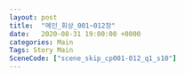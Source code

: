 ```yaml
---
layout: post
title:  "메인_회상_001~012장"
date:   2020-08-31 19:00:00 +0000
categories: Main
Tags: Story Main
SceneCode: ["scene_skip_cp001-012_q1_s10"]
---
```


